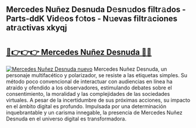 ## Mercedes Nuñez Desnuda D𝚎sn𝚞dos filtr𝚊dos - Parts-ddK Vid𝚎os f𝚘tos - N𝚞evas filtr𝚊ciones atr𝚊ctivas xkyqj

# <h2><a href="http://mb1qlo.tromn.icu/?c=Mercedes+Nu%c3%b1ez+Desnuda">🔗👉👉👉 Mercedes Nuñez Desnuda 🔗🔗</a></h2>

[![Mercedes Nuñez Desnuda nuevo](https://i.imgur.com/pEAQMta.gif)](http://mb1qlo.tromn.icu/?c=Mercedes+Nu%c3%b1ez+Desnuda)
Mercedes Nuñez Desnuda, un personaje multifacético y polarizador, se resiste a las etiquetas simples. Su método poco convencional de interactuar con audiencias en línea ha atraído y ofendido a los observadores, estimulando debates sobre el consentimiento, la moralidad y las complejidades de las sociedades virtuales. A pesar de la incertidumbre de sus próximas acciones, su impacto en el ámbito digital es profundo. Impulsada por una determinación inquebrantable y un carisma innegable, la presencia de Mercedes Nuñez Desnuda en el universo digital es transformadora.
